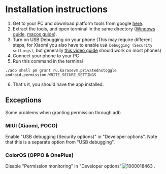 # Installation instructions

1. Get to your PC and download platform tools from google [here](https://developer.android.com/studio/releases/platform-tools).
2. Extract the tools, and open terminal in the same directory ([Windows guide](https://youtu.be/6vVFmOcIADg?t=38), [macos guide](https://www.howtogeek.com/210147/how-to-open-terminal-in-the-current-os-x-finder-location/)).
3. Turn on USB Debugging on your phone (This may require different steps, for Xiaomi you also have to enable `USB Debugging (Security settings)`, but generally [this video guide](https://youtu.be/Ucs34BkfPB0?t=29) should work on most phones)
4. Connect your phone to your PC
5. Run this command in the terminal

```
./adb shell pm grant ru.karasevm.privatednstoggle android.permission.WRITE_SECURE_SETTINGS
```

6. That's it, you should have the app installed.


## Exceptions
Some problems when granting permission through adb

### MIUI (Xiaomi, POCO)
Enable "USB debugging (Security options)" in "Developer options". Note that this is a separate option from "USB debugging".

### ColorOS (OPPO & OnePlus)
Disable "Permission monitoring" in "Developer options"![1000018463](https://github.com/user-attachments/assets/5ef1eee1-f535-4bc4-9a97-4a3815049ab2)
.
